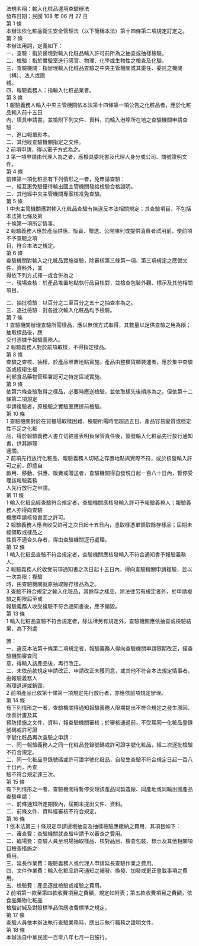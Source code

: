 法規名稱：輸入化粧品邊境查驗辦法  
發布日期：民國 108 年 06 月 27 日  
第 1 條  
本辦法依化粧品衛生安全管理法（以下簡稱本法）第十四條第二項規定訂定之。  
第 2 條  
本辦法用詞，定義如下：  
一、查驗：指於邊境對輸入化粧品輸入許可前所為之抽查或抽樣檢驗。  
二、檢驗：指於實驗室進行感官、物理、化學或生物性之檢查及化驗。  
三、查驗機關：指辦理輸入化粧品查驗之中央主管機關或其委任、委託之機關（構）、法人或團  
體。  
四、報驗義務人：指輸入化粧品業者。  
第 3 條  
1 報驗義務人輸入中央主管機關依本法第十四條第一項公告之化粧品者，應於化粧品輸入前十五日  
內，填具申請書，並檢附下列文件、資料，向輸入港埠所在地之查驗機關申請查驗：  
一、進口報單影本。  
二、其他經查驗機關指定之文件。  
2 前項申請，得以電子方式為之。  
3 第一項申請由代理人為之者，應檢具委託書及代理人身分或公司、商號證明文件。  
第 4 條  
前條第一項化粧品有下列情形之一者，免申請查驗：  
一、經互惠免驗優待輸出國主管機關發給檢驗合格證明。  
二、其他經中央主管機關專案核准免查驗。  
第 5 條  
1 中央主管機關應對輸入化粧品查驗有無違反本法相關規定；其查驗項目，不包括本法第七條及第  
十條第一項所定情事。  
2 報驗義務人應於產品供應、販賣、贈送、公開陳列或提供消費者試用前，使前項不予查驗之項  
目，符合本法之規定。  
第 6 條  
查驗機關對輸入之化粧品實施查驗，除審核第三條第一項、第三項規定之應備文件、資料外，並  
得依下列方式擇一或合併為之：  
一、現場查核：於產品堆置地點執行品目核對，並檢查包裝外觀、標示及其他相關項目。  


二、抽批檢驗：以百分之二至百分之五十之抽查率為之。  
三、逐批檢驗：對各批次輸入化粧品均予檢驗。  
第 7 條  
1 查驗機關辦理查驗所需樣品，應以無償方式取得，其數量以足供查驗之用為限；抽取樣品後，應  
交付憑據予報驗義務人。  
2 報驗義務人對於前項取樣，不得指定樣品。  
第 8 條  
查驗之查核、抽樣，於產品堆置地點實施。產品由整櫃貨櫃裝運者，應於集中查驗區或經衛生福  
利部食品藥物管理署認可之特定區域實施。  
第 9 條  
依第六條查驗取得之樣品，必要時應送檢驗，並依取樣先後順序為之。但依第十二條第二項規定  
申請複驗者，原檢驗之實驗室應提前檢驗。  
第 10 條  
1 查驗機關對於在貨櫃場取樣困難、檢驗所需時間超過五日、產品容易變質或穩定性不足之化粧  
品，得於報驗義務人書立切結書表明負保管責任後，簽發輸入化粧品先行放行通知書，供其辦理  
通關。  
2 前項先行放行化粧品，報驗義務人切結之存置地點與實際不符，或於核發輸入許可之前，即擅自  
啟用、移動、供應、販賣或贈送者，查驗機關得自發現日起一百八十日內，暫停受理該報驗義務  
人先行放行之申請。  
第 11 條  
1 輸入化粧品經查驗符合規定者，查驗機關應核發輸入許可予報驗義務人；報驗義務人亦得向查驗  
機關申請核發書面之許可。  
2 報驗義務人應自收受許可之次日起十五日內，憑取樣憑單領取餘存樣品；屆期未經領取或樣品之  
性質不適合久存者，得由查驗機關逕行處理。  
第 12 條  
1 輸入化粧品查驗不符合規定者，查驗機關應核發輸入不符合通知書予報驗義務人。  
2 報驗義務人於收受前項通知書之次日起十五日內，得向查驗機關申請複驗，並以一次為限；複驗  
時，由查驗機關就原抽取餘存樣品為之。  
3 查驗不符合規定之輸入化粧品，其餘存之樣品，除法律另有規定者外，於申請複驗之期限屆至或  
報驗義務人收受複驗不符合通知書後，應予銷毀。  
第 13 條  
1 輸入化粧品查驗不符合規定者，除法律另有規定外，查驗機關應依抽查或檢驗結果，為下列處  


置：  
一、違反本法第十條第二項規定者，報驗義務人得向查驗機關申請限期改正，經查驗機關審查同  
意，得輸入該產品後，再行改正。  
二、未依前款規定申請改正、申請改正未獲同意，或其他不符合本法規定情事者，由報驗義務人  
辦理退運或銷毀。  
2 前項產品已依第十條第一項規定先行放行者，亦應依前項規定辦理。  
第 14 條  
有下列情形之一者，查驗機關得通知報驗義務人限期提出不符合規定之發生原因、改善計畫及其  
預防措施之文件、資料，報查驗機關審核；於審核通過前，不受理同一化粧品登錄號碼或許可證  
字號化粧品再次查驗之申請：  
一、同一報驗義務人之同一化粧品登錄號碼或許可證字號化粧品，經二次逐批檢驗不符合規定。  
二、同一化粧品登錄號碼或許可證字號化粧品，自發生查驗不符合規定日起一百八十日內，再查  
驗不符合規定達三次。  
第 15 條  
有下列情形之一者，查驗機關得暫停受理該產品同製造廠、同產地或同輸出國產品查驗申請：  
一、前條通知所定期限內，屆期未提出文件、資料。  
二、前條文件、資料經審核不符合規定。  
第 16 條  
1 依本法第三十條規定申請邊境抽查及抽樣檢驗應繳納之費用，其項目如下：  
一、審查費：查驗機關就查驗申請予以審查之費用。  
二、臨場費：查驗人員至現場抽取樣品、核對品目、檢查包裝、標示及其他相關項目檢查措施之  
費用。  
三、延長作業費：報驗義務人或代理人申請延長查驗作業之費用。  
四、文件作業費：輸入化粧品許可通知之補發、換發、加發或更正登載事項之費用。  
五、檢驗費：產品逐批檢驗或複驗之費用。  
2 前項第一款至第四款收費項目之費額，規定如附表；第五款收費項目之費額，依食品藥物化粧品  
檢驗封緘及對照標準品供應收費標準之規定。  
第 17 條  
查驗人員依本辦法執行查驗業務時，應出示執行職務之證明文件。  
第 18 條  
本辦法自中華民國一百零八年七月一日施行。  


